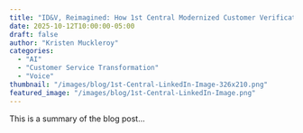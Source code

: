 ```yaml
---
title: "ID&V, Reimagined: How 1st Central Modernized Customer Verification"
date: 2025-10-12T10:00:00-05:00
draft: false
author: "Kristen Muckleroy"
categories:
  - "AI"
  - "Customer Service Transformation"
  - "Voice"
thumbnail: "/images/blog/1st-Central-LinkedIn-Image-326x210.png"
featured_image: "/images/blog/1st-Central-LinkedIn-Image.png"
---
```


This is a summary of the blog post...